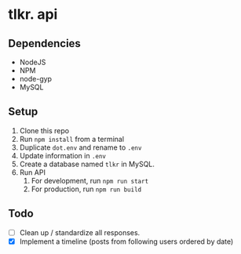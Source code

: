 # tlkr. api

## Dependencies
- NodeJS
- NPM
- node-gyp
- MySQL

## Setup
1. Clone this repo
2. Run `npm install` from a terminal
3. Duplicate `dot.env` and rename to `.env`
4. Update information in `.env`
5. Create a database named `tlkr` in MySQL.
6. Run API
    1. For development, run `npm run start`
    2. For production, run `npm run build`

## Todo
- [ ] Clean up / standardize all responses.
- [X] Implement a timeline (posts from following users ordered by date)